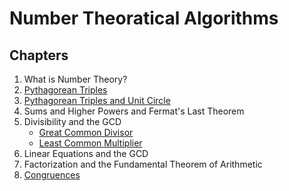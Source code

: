 # Number Theoratical Algorithms

## Chapters

1. What is Number Theory?
2. [Pythagorean Triples](https://github.com/eneskemalergin/Essential_Algorithms_Python/blob/master/Number%20Theory/pythagoreanTriples.py)
3. [Pythagorean Triples and Unit Circle](https://github.com/eneskemalergin/Essential_Algorithms_Python/blob/master/Number%20Theory/PPT_UnitCircle.py)
4. Sums and Higher Powers and Fermat's Last Theorem
5. Divisibility and the GCD
	- [Great Common Divisor](https://github.com/eneskemalergin/Essential_Algorithms_Python/blob/master/Number%20Theory/gcd.py)
	- [Least Common Multiplier]()
6. Linear Equations and the GCD
7. Factorization and the Fundamental Theorem of Arithmetic
8. [Congruences](https://github.com/eneskemalergin/Essential_Algorithms_Python/blob/master/Number%20Theory/incongruentFinder.py)